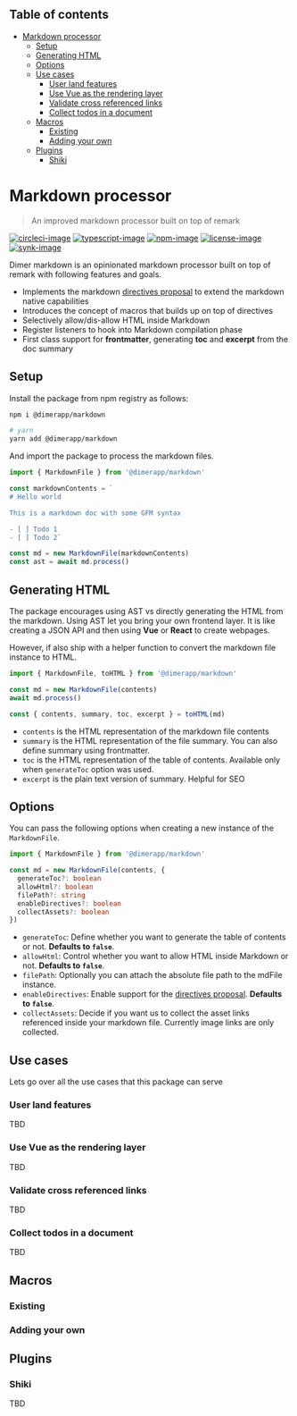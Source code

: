 <!-- START doctoc generated TOC please keep comment here to allow auto update -->
<!-- DON'T EDIT THIS SECTION, INSTEAD RE-RUN doctoc TO UPDATE -->
## Table of contents

- [Markdown processor](#markdown-processor)
  - [Setup](#setup)
  - [Generating HTML](#generating-html)
  - [Options](#options)
  - [Use cases](#use-cases)
    - [User land features](#user-land-features)
    - [Use Vue as the rendering layer](#use-vue-as-the-rendering-layer)
    - [Validate cross referenced links](#validate-cross-referenced-links)
    - [Collect todos in a document](#collect-todos-in-a-document)
  - [Macros](#macros)
    - [Existing](#existing)
    - [Adding your own](#adding-your-own)
  - [Plugins](#plugins)
    - [Shiki](#shiki)

<!-- END doctoc generated TOC please keep comment here to allow auto update -->

# Markdown processor
> An improved markdown processor built on top of remark

[![circleci-image]][circleci-url] [![typescript-image]][typescript-url] [![npm-image]][npm-url] [![license-image]][license-url] [![synk-image]][synk-url]

Dimer markdown is an opinionated markdown processor built on top of remark with following features and goals.

- Implements the markdown [directives proposal](https://talk.commonmark.org/t/generic-directives-plugins-syntax/444) to extend the markdown native capabilities
- Introduces the concept of macros that builds up on top of directives
- Selectively allow/dis-allow HTML inside Markdown
- Register listeners to hook into Markdown compilation phase
- First class support for **frontmatter**, generating **toc** and **excerpt** from the doc summary

## Setup
Install the package from npm registry as follows:

```sh
npm i @dimerapp/markdown

# yarn
yarn add @dimerapp/markdown
```

And import the package to process the markdown files.

```ts
import { MarkdownFile } from '@dimerapp/markdown'

const markdownContents = `
# Hello world

This is a markdown doc with some GFM syntax

- [ ] Todo 1
- [ ] Todo 2`

const md = new MarkdownFile(markdownContents)
const ast = await md.process()
```

## Generating HTML

The package encourages using AST vs directly generating the HTML from the markdown. Using AST let you bring your own frontend layer. It is like creating a JSON API and then using **Vue** or **React** to create webpages.

However, if also ship with a helper function to convert the markdown file instance to HTML.

```ts
import { MarkdownFile, toHTML } from '@dimerapp/markdown'

const md = new MarkdownFile(contents)
await md.process()

const { contents, summary, toc, excerpt } = toHTML(md)
```

- `contents` is the HTML representation of the markdown file contents
- `summary` is the HTML representation of the file summary. You can also define summary using frontmatter.
- `toc` is the HTML representation of the table of contents. Available only when `generateToc` option was used.
- `excerpt` is the plain text version of summary. Helpful for SEO

## Options
You can pass the following options when creating a new instance of the `MarkdownFile`.

```ts
import { MarkdownFile } from '@dimerapp/markdown'

const md = new MarkdownFile(contents, {
  generateToc?: boolean
  allowHtml?: boolean
  filePath?: string
  enableDirectives?: boolean
  collectAssets?: boolean
})
```

- `generateToc`: Define whether you want to generate the table of contents or not. **Defaults to `false`**.
- `allowHtml`: Control whether you want to allow HTML inside Markdown or not. **Defaults to `false`**.
- `filePath`: Optionally you can attach the absolute file path to the mdFile instance.
- `enableDirectives`: Enable support for the [directives proposal](https://talk.commonmark.org/t/generic-directives-plugins-syntax/444). **Defaults to `false`**.
- `collectAssets`: Decide if you want us to collect the asset links referenced inside your markdown file. Currently image links are only collected.

## Use cases
Lets go over all the use cases that this package can serve

### User land features
TBD

### Use Vue as the rendering layer
TBD

### Validate cross referenced links
TBD

### Collect todos in a document
TBD

## Macros

### Existing

### Adding your own

## Plugins

### Shiki
TBD

[circleci-image]: https://img.shields.io/circleci/project/github/dimerapp/markdown/master.svg?style=for-the-badge&logo=circleci
[circleci-url]: https://circleci.com/gh/dimerapp/markdown "circleci"

[typescript-image]: https://img.shields.io/badge/Typescript-294E80.svg?style=for-the-badge&logo=typescript
[typescript-url]:  "typescript"

[npm-image]: https://img.shields.io/npm/v/@dimerapp/markdown.svg?style=for-the-badge&logo=npm
[npm-url]: https://npmjs.org/package/@dimerapp/markdown "npm"

[license-image]: https://img.shields.io/npm/l/@dimerapp/markdown?color=blueviolet&style=for-the-badge
[license-url]: LICENSE.md "license"

[synk-image]: https://img.shields.io/snyk/vulnerabilities/github/dimerapp/markdown?label=Synk%20Vulnerabilities&style=for-the-badge
[synk-url]: https://snyk.io/test/github/dimerapp/markdown?targetFile=package.json "synk"
